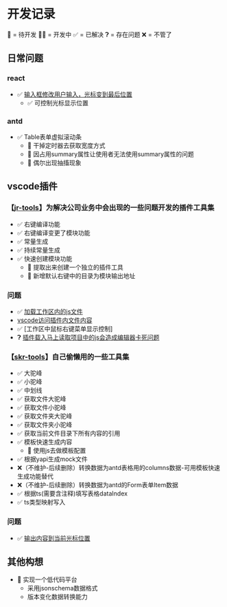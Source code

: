 <!--
 * @Author: kangrun.shao kangrun.shao@ly.com
 * @Date: 2023-01-18
 * @LastEditors: kangrun.shao kangrun.shao@ly.com
 * @LastEditTime: 2023-01-19
 * @Description: 
-->
# 开发记录
🛌 = 待开发
🧑‍💻 = 开发中
✅ = 已解决
❓︎ = 存在问题
❌ = 不管了
## 日常问题
### react

- ✅ [输入框修改用户输入，光标变到最后位置](https://github.com/shaokr/development-record/issues/4)
	- ✅ 可控制光标显示位置
### antd
- ✅ Table表单虚拟滚动条
	- 🛌 干掉定时器去获取宽度方式
	- 🛌 因占用summary属性让使用者无法使用summary属性的问题
	- 🛌 偶尔出现抽搐现象

## vscode插件
### 【[jr-tools](https://marketplace.visualstudio.com/items?itemName=jr-tools.jr-tools)】为解决公司业务中会出现的一些问题开发的插件工具集

- ✅ 右键编译功能
- ✅ 右键编译变更了模块功能
- ✅ 常量生成
- ✅ 持续常量生成
- ✅ 快速创建模块功能
	- 🛌 提取出来创建一个独立的插件工具
	- 🛌 新增默认右键中的目录为模块输出地址

### 问题
- ✅ [加载工作区内的js文件](https://github.com/shaokr/development-record/issues/1) 
- [vscode访问插件内文件内容](https://github.com/shaokr/development-record/issues/2)
- ✅ [工作区中鼠标右键菜单显示控制]
- ❓︎ [插件载入马上读取项目中的js会造成编辑器卡死问题](https://github.com/shaokr/development-record/issues/6)

### 【[skr-tools](https://marketplace.visualstudio.com/items?itemName=shaokr.skr-tools)】自己偷懒用的一些工具集

- ✅ 大驼峰
- ✅ 小驼峰
- ✅ 中划线
- ✅ 获取文件大驼峰
- ✅ 获取文件小驼峰
- ✅ 获取文件夹大驼峰
- ✅ 获取文件夹小驼峰
- ✅ 获取当前文件目录下所有内容的引用
- ✅ 模板快速生成内容
	- 🛌 使用js去做模板配置
- ✅ 根据yapi生成mock文件
- ❌（不维护-后续删除）转换数据为antd表格用的columns数据-可用模板快速生成功能替代
- ❌（不维护-后续删除）转换数据为antd的Form表单Item数据
- ✅ 根据ts(需要含注释)填写表格dataIndex
- ✅ ts类型映射写入

### 问题
- ✅ [输出内容到当前光标位置](https://github.com/shaokr/development-record/issues/3)


## 其他构想

- 🛌 实现一个低代码平台
	- 采用jsonschema数据格式
	- 版本变化数据转换能力
	
	